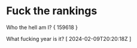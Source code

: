 # Fuck the rankings

Who the hell am I?
{ 159618 }

What fucking year is it?
[ 2024-02-09T20:20:18Z ]
